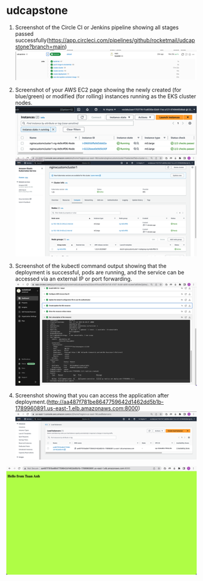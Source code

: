 # udcapstone

1. Screenshot of the Circle CI or Jenkins pipeline showing all stages passed successfully(https://app.circleci.com/pipelines/github/rocketmail/udcapstone?branch=main)
![CircleCI passsed](image.png)

2. Screenshot of your AWS EC2 page showing the newly created (for blue/green) or modified (for rolling) instances running as the EKS cluster nodes.
![EC2](image-1.png)
![Cluster](image-2.png)

3. Screenshot of the kubectl command output showing that the deployment is successful, pods are running, and the service can be accessed via an external IP or port forwarding.
![Rolling evidence](image-3.png)

4. Screenshot showing that you can access the application after deployment.(http://aa487f781be8647759642d1462dd5b1b-1789960891.us-east-1.elb.amazonaws.com:8000)
![LB](image-5.png)

![Screen](image-4.png)